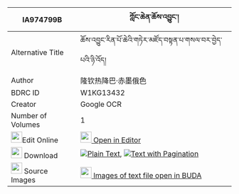 |IA974799B|ཀློང་ཆེན་ཆོས་འབྱུང་། 
| --- | --- 
|Alternative Title |ཆོས་འབྱུང་རིན་པོ་ཆེའི་གཏེར་མཛོད་བསྟན་པ་གསལ་བར་བྱེད་པའི་ཉི་འོད།
|Author| 隆钦热降巴·赤墨俄色
|BDRC ID | W1KG13432
|Creator | Google OCR
|Number of Volumes| 1
|<img width="25" src="https://img.icons8.com/color/25/000000/edit-property.png">Edit Online| [<img width="25" src="https://avatars.githubusercontent.com/u/45091458?s=200&v=4"> Open in Editor](http://editor.openpecha.org/IA974799B)
|<img width="25" src="https://img.icons8.com/fluent/48/000000/download-2.png"/>  Download | [![](https://img.icons8.com/color/20/000000/txt.png)Plain Text](https://github.com/Openpecha/IA974799B/releases/download/v1/longchen_chojung_plain_IA974799B.zip), [![](https://img.icons8.com/color/20/000000/txt.png)Text with Pagination](https://github.com/Openpecha/IA974799B/releases/download/v1/longchen_chojung_pages_IA974799B.zip)
|<img width="25" src="https://img.icons8.com/plasticine/100/000000/pictures-folder.png"/>  Source Images | [<img width="25" src="https://library.bdrc.io/icons/BUDA-small.svg"> Images of text file open in BUDA](https://library.bdrc.io/show/bdr:W1KG13432)